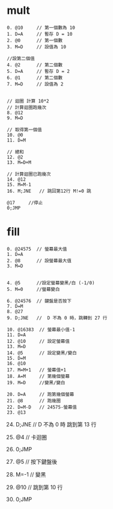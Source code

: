 # mult
```
0. @10     // 第一個數為 10
1. D=A     // 暫存 D = 10
2. @0      // 第一個數
3. M=D     // 設值為 10

//設第二個值
4. @2      // 第二個數
5. D=A     // 暫存 D = 2
6. @1      // 第二個數
7. M=D     // 設值為 2


// 迴圈 計算 10*2
// 計算迴圈跑幾次
8. @12
9. M=D

// 取得第一個值
10. @0
11. D=M

// 總和
12. @2
13. M=D+M

// 計算迴圈已跑幾次
14. @12
15. M=M-1
16. M;JNE   // 跳回第12行 M!=0 跳

@17     //停止
0;JMP
```

# fill
```
0. @24575  // 螢幕最大值
1. D=A
2. @8      // 設螢幕最大值
3. M=D


4. @5      //設定螢幕變黑/白 (-1/0)
5. M=0     //螢幕變白

6. @24576  // 鍵盤是否按下
7. D=M
8. @27
9. D;JNE   //  D 不為 0 時，跳轉到 27 行

10. @16383  // 螢幕最小值-1
11. D=A
12. @10     // 設定螢幕值
13. M=D
14. @5      // 設定變黑/變白
15. D=M
16. @10
17. M=M+1   // 螢幕值+1
18. A=M     // 第幾個螢幕
19. M=D     //變黑/變白

20. D=A     // 跑第幾個螢幕
21. @8      // 跑幾圈
22. D=M-D   // 24575-螢幕值
23. @13
```
24. D;JNE   // D 不為 0 時 跳到第 13 行

25. @4      // 卡迴圈
26. 0;JMP

27. @5      // 按下鍵盤後
28. M=-1    // 變黑
29. @10     // 跳到第 10 行
30. 0;JMP
